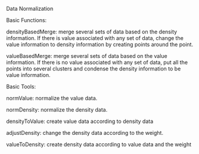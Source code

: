 Data Normalization

Basic Functions:

densityBasedMerge: merge several sets of data based on the density information. If there is value associated with any set of data, change the value information to density information by creating points around the point.

valueBasedMerge: merge several sets of data based on the value information. If there is no value associated with any set of data, put all the points into several clusters and condense the density information to be value information.


Basic Tools:

normValue: normalize the value data.

normDensity: normalize the density data.

densityToValue: create value data according to density data

adjustDensity: change the density data according to the weight.

valueToDensity: create density data according to value data and the weight